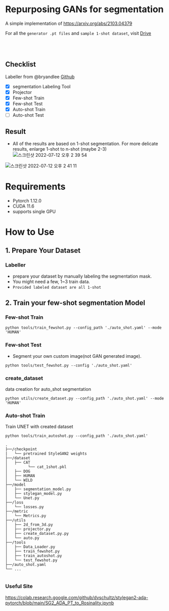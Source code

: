 
# Repurposing GANs for segmentation

A simple implementation of https://arxiv.org/abs/2103.04379

For all the `generator .pt files` and `sample 1-shot dataset`, visit [Drive](https://drive.google.com/drive/folders/1uwazXGD_gxADuFRCRhB2McnT1kUFYf4v?usp=sharing)
  
<br/>

<br/>

## Checklist
Labeller from @bryandlee [Github](https://github.com/bryandlee/repurpose-gan)
- [x] segmentation Labeling Tool
- [x] Projector
- [x] Few-shot Train
- [x] Few-shot Test
- [x] Auto-shot Train
- [ ] Auto-shot Test

## Result
- All of the results are based on 1-shot segmentation. For more delicate results, enlarge 1-shot to n-shot (maybe 2-3)
![스크린샷 2022-07-12 오후 2 39 54](https://user-images.githubusercontent.com/68745418/178416890-085e6c45-9882-4ca6-a60c-3b4a2f6ad71b.png)

![스크린샷 2022-07-12 오후 2 41 11](https://user-images.githubusercontent.com/68745418/178417003-86a9714c-78d3-4a50-b373-a75703bf641f.png)

# Requirements
- Pytorch 1.12.0
- CUDA 11.6
- supports single GPU

# How to Use

## 1. Prepare Your Dataset
### Labeller
- prepare your dataset by manually labeling the segmentation mask. 
- You might need a few, 1~3 train data.
- `Provided labeled dataset are all 1-shot`

## 2. Train your few-shot segmentation Model
### Few-shot Train
```
python tools/train_fewshot.py --config_path './auto_shot.yaml' --mode 'HUMAN'
```

### Few-shot Test
- Segment your own custom image(not GAN generated image).
```
python tools/test_fewshot.py --config './auto_shot.yaml'
```

### create_dataset
data creation for auto_shot segmentation
```
python utils/create_dataset.py --config_path './auto_shot.yaml' --mode 'HUMAN'
```

### Auto-shot Train
Train UNET with created dataset
```
python tools/train_autoshot.py --config_path './auto_shot.yaml'
```

```
.
├──/checkpoint
|   └── pretrained StyleGAN2 weights 
├──/dataset
│   ├── CAT
│         └── cat_1shot.pkl
│   ├── DOG
│   ├── HUMAN
│   └── WILD
├──/model
│   ├── segmentation_model.py
│   ├── stylegan_model.py
│   └── Unet.py
├──/loss
│   └── losses.py
├──/metric
│   └── Metrics.py
├──/utils
│   ├── 2d_from_3d.py
│   ├── projector.py
│   ├── create_dataset.py.py
│   └── auto.py
├──/tools
│   ├── Data_Loader.py
│   ├── train_fewshot.py
│   ├── train_autoshot.py
│   └── test_fewshot.py
├──/auto_shot.yaml
└── ...


```

### Useful Site
https://colab.research.google.com/github/dvschultz/stylegan2-ada-pytorch/blob/main/SG2_ADA_PT_to_Rosinality.ipynb
